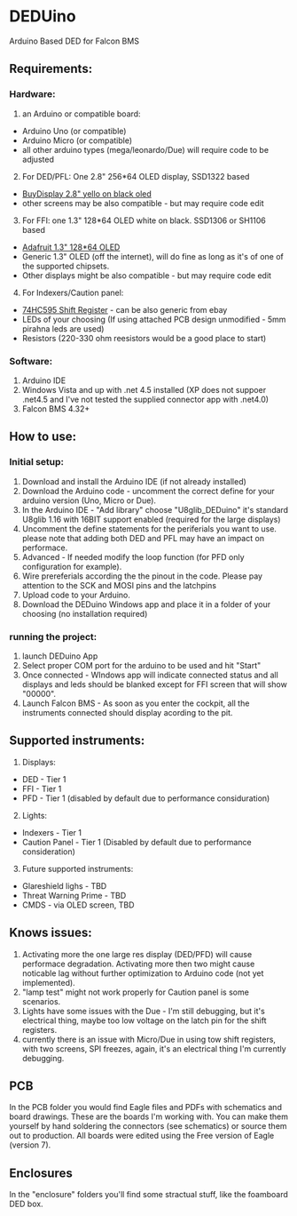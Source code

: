 # DEDUino
Arduino Based DED for Falcon BMS

## Requirements:
### Hardware:
1. an Arduino or compatible board:
  * Arduino Uno (or compatible)
  * Arduino Micro (or compatible)
  * all other arduino types (mega/leonardo/Due) will require code to be adjusted
2. For DED/PFL: One 2.8" 256*64 OLED display, SSD1322 based
  * [BuyDisplay 2.8" yello on black oled](http://www.buydisplay.com/default/spi-2-8-inch-oled-arduino-256x64-graphic-module-with-pcb-yellow-on-black)
  * other screens may be also compatible - but may require code edit
3. For FFI: one 1.3" 128*64 OLED white on black. SSD1306 or SH1106 based
  * [Adafruit 1.3" 128*64 OLED](http://www.adafruit.com/product/938)
  * Generic 1.3" OLED (off the internet), will do fine as long as it's of one of the supported chipsets.
  * Other displays might be also compatible - but may require code edit
4. For Indexers/Caution panel:
  * [74HC595 Shift Register](http://www.adafruit.com/product/450) - can be also generic from ebay
  * LEDs of your choosing (If using attached PCB design unmodified - 5mm pirahna leds are used)
  * Resistors (220-330 ohm reesistors would be a good place to start)

### Software:
1. Arduino IDE
1. Windows Vista and up with .net 4.5 installed (XP does not suppoer .net4.5 and I've not tested the supplied connector app with .net4.0)
2. Falcon BMS 4.32+

## How to use:
### Initial setup:
1. Download and install the Arduino IDE (if not already installed)
2. Download the Arduino code - uncomment the correct define for your arduino version (Uno, Micro or Due).
3. In the Arduino IDE - "Add library" choose "U8glib_DEDuino" it's standard U8glib 1.16 with 16BIT support enabled (required for the large displays)
4. Uncomment the define statements for the periferials you want to use. please note that adding both DED and PFL may have an impact on performace.
5. Advanced - If needed modify the loop function (for PFD only configuration for example).
6. Wire prereferials according the the pinout in the code. Please pay attention to the SCK and MOSI pins and the latchpins
7. Upload code to your Arduino.
8. Download the DEDuino Windows app and place it in a folder of your choosing (no installation required)

### running the project:
1. launch DEDuino App
2. Select proper COM port for the arduino to be used and hit "Start"
3. Once connected - WIndows app will indicate connected status and all displays and leds should be blanked except for FFI screen that will show "00000".
4. Launch Falcon BMS - As soon as you enter the cockpit, all the instruments connected should display acording to the pit.

## Supported instruments:
1. Displays:
  * DED - Tier 1
  * FFI - Tier 1
  * PFD - Tier 1 (disabled by default due to performance considuration)
2. Lights:
  * Indexers - Tier 1
  * Caution Panel - Tier 1 (Disabled by default due to performance consideration)
3. Future supported instruments:
  * Glareshield lighs - TBD
  * Threat Warning Prime - TBD
  * CMDS - via OLED screen, TBD

## Knows issues:
1. Activating more the one large res display (DED/PFD) will cause performace degradation. Activating more then two might cause noticable lag without further optimization to Arduino code (not yet implemented).
2. "lamp test" might not work properly for Caution panel is some scenarios.
3. Lights have some issues with the Due - I'm still debugging, but it's electrical thing, maybe too low voltage on the latch pin for the shift registers.
4. currently there is an issue with Micro/Due in using tow shift registers, with two screens, SPI freezes, again, it's an electrical thing I'm currently debugging.

## PCB
In the PCB folder you would find Eagle files and PDFs with schematics and board drawings. These are the boards I'm working with. You can make them yourself by hand soldering the connectors (see schematics) or source them out to production. All boards were edited using the Free version of Eagle (version 7).

## Enclosures
In the "enclosure" folders you'll find some stractual stuff, like the foamboard DED box.
